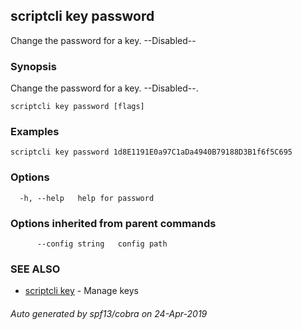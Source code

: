 ## scriptcli key password

Change the password for a key. --Disabled--

### Synopsis

Change the password for a key. --Disabled--.

```
scriptcli key password [flags]
```

### Examples

```
scriptcli key password 1d8E1191E0a97C1aDa4940B79188D3B1f6f5C695
```

### Options

```
  -h, --help   help for password
```

### Options inherited from parent commands

```
      --config string   config path
```

### SEE ALSO

* [scriptcli key](scriptcli_key.md)	 - Manage keys

###### Auto generated by spf13/cobra on 24-Apr-2019
